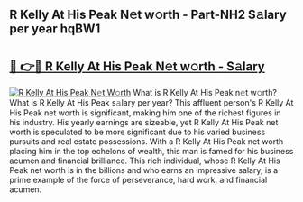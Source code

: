 ## R Kelly At His Peak N𝚎t w𝚘rth - Part-NH2 S𝚊lary per year hqBW1

# <h2><a href="http://gc1ltjh.nevu.top/?p=R+Kelly+At+His+Peak">🔗 👉🔴 R Kelly At His Peak N𝚎t w𝚘rth - S𝚊lary</a></h2>

[![R Kelly At His Peak N𝚎t W𝚘rth](https://i.imgur.com/Oavwk0R.jpeg)](http://gc1ltjh.nevu.top/?p=R+Kelly+At+His+Peak)
What is R Kelly At His Peak n𝚎t w𝚘rth? What is R Kelly At His Peak s𝚊lary per year?
This affluent person's R Kelly At His Peak net worth is significant, making him one of the richest figures in his industry. His yearly earnings are sizeable, yet R Kelly At His Peak net worth is speculated to be more significant due to his varied business pursuits and real estate possessions. With a R Kelly At His Peak net worth placing him in the top echelons of wealth, this man is famed for his business acumen and financial brilliance. This rich individual, whose R Kelly At His Peak net worth is in the billions and who earns an impressive salary, is a prime example of the force of perseverance, hard work, and financial acumen.
